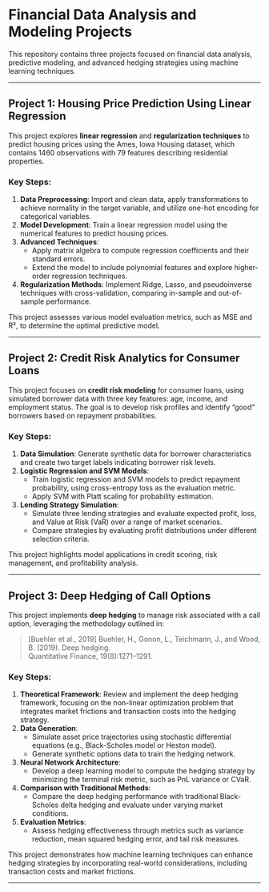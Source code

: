 # Financial Data Analysis and Modeling Projects

This repository contains three projects focused on financial data analysis, predictive modeling, and advanced hedging strategies using machine learning techniques.

---

## Project 1: Housing Price Prediction Using Linear Regression

This project explores **linear regression** and **regularization techniques** to predict housing prices using the Ames, Iowa Housing dataset, which contains 1460 observations with 79 features describing residential properties.

### Key Steps:
1. **Data Preprocessing**: Import and clean data, apply transformations to achieve normality in the target variable, and utilize one-hot encoding for categorical variables.
2. **Model Development**: Train a linear regression model using the numerical features to predict housing prices.
3. **Advanced Techniques**: 
   - Apply matrix algebra to compute regression coefficients and their standard errors.
   - Extend the model to include polynomial features and explore higher-order regression techniques.
4. **Regularization Methods**: Implement Ridge, Lasso, and pseudoinverse techniques with cross-validation, comparing in-sample and out-of-sample performance.

This project assesses various model evaluation metrics, such as MSE and R², to determine the optimal predictive model.

---

## Project 2: Credit Risk Analytics for Consumer Loans

This project focuses on **credit risk modeling** for consumer loans, using simulated borrower data with three key features: age, income, and employment status. The goal is to develop risk profiles and identify “good” borrowers based on repayment probabilities.

### Key Steps:
1. **Data Simulation**: Generate synthetic data for borrower characteristics and create two target labels indicating borrower risk levels.
2. **Logistic Regression and SVM Models**: 
   - Train logistic regression and SVM models to predict repayment probability, using cross-entropy loss as the evaluation metric.
   - Apply SVM with Platt scaling for probability estimation.
3. **Lending Strategy Simulation**: 
   - Simulate three lending strategies and evaluate expected profit, loss, and Value at Risk (VaR) over a range of market scenarios.
   - Compare strategies by evaluating profit distributions under different selection criteria.

This project highlights model applications in credit scoring, risk management, and profitability analysis.

---

## Project 3: Deep Hedging of Call Options

This project implements **deep hedging** to manage risk associated with a call option, leveraging the methodology outlined in:

> [Buehler et al., 2019] Buehler, H., Gonon, L., Teichmann, J., and Wood, B. (2019). Deep hedging.  
> Quantitative Finance, 19(8):1271–1291.

### Key Steps:
1. **Theoretical Framework**: Review and implement the deep hedging framework, focusing on the non-linear optimization problem that integrates market frictions and transaction costs into the hedging strategy.
2. **Data Generation**:
   - Simulate asset price trajectories using stochastic differential equations (e.g., Black-Scholes model or Heston model).
   - Generate synthetic options data to train the hedging network.
3. **Neural Network Architecture**:
   - Develop a deep learning model to compute the hedging strategy by minimizing the terminal risk metric, such as PnL variance or CVaR.
4. **Comparison with Traditional Methods**:
   - Compare the deep hedging performance with traditional Black-Scholes delta hedging and evaluate under varying market conditions.
5. **Evaluation Metrics**:
   - Assess hedging effectiveness through metrics such as variance reduction, mean squared hedging error, and tail risk measures.

This project demonstrates how machine learning techniques can enhance hedging strategies by incorporating real-world considerations, including transaction costs and market frictions.

---
